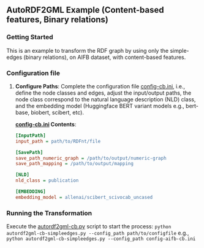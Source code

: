 ## AutoRDF2GML Example (Content-based features, Binary relations)

### Getting Started

This is an example to transform the RDF graph by using only the simple-edges (binary relations), on AIFB dataset, with content-based features.


### Configuration file

1. **Configure Paths**: Complete the configuration file [config-cb.ini](./config-cb.ini), i.e., define the node classes and edges, adjust the input/output paths, the node class correspond to the natural language description (NLD) class, and the embedding model (Huggingface BERT variant models e.g., bert-base, biobert, scibert, etc).

    **[config-cb.ini](./config-cb.ini) Contents**:
    ```ini
    [InputPath]
    input_path = path/to/RDFnt/file

    [SavePath]
    save_path_numeric_graph = /path/to/output/numeric-graph
    save_path_mapping = /path/to/output/mapping

    [NLD]
    nld_class = publication

    [EMBEDDING]
    embedding_model = allenai/scibert_scivocab_uncased
    ```

### Running the Transformation

Execute the [autordf2gml-cb.py](./autordf2gml-cb.py) script to start the process:
``` python autordf2gml-cb-simpleedges.py --config_path path/to/configfile ``` e.g.,
``` python autordf2gml-cb-simpleedges.py --config_path config-aifb-cb.ini ``` 